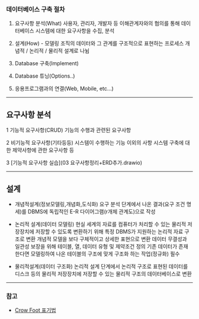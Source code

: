 ### 데이터베이스 구축 절차

1. 요구사항 분석(What)
	사용자, 관리자, 개발자 등 이해관계자와의 협의를 통해 데이터베이스 시스템에 대한 요구사항을 수집, 분석

2. 설계(How) - 모델링
	조직의 데이터와 그 관계를 구조적으로 표현하는 프로세스
	개념적 / 논리적 / 물리적 설계로 나뉨

3. Database 구축(Implement)

4. Database 튜닝(Options..)

5. 응용프로그램과의 연결(Web, Mobile, etc...)


----------------------------------------------
## 요구사항 분석

1 기능적 요구사항(CRUD)
기능의 수행과 관련된 요구사항

2 비기능적 요구사항(기타등등)
시스템이 수행하는 기능 이외의 사항
시스템 구축에 대한 제약사항에 관한 요구사항 등

3 [기능적 요구사항 실습](03 요구사항정리+ERD추가.drawio)

----------------------------------------------

## 설계

- 개념적설계(정보모델링,개념화,도식화)
요구 분석 단계에서 나온 결과(요구 조건 명세)를 DBMS에 독립적인 E-R 다이어그램(r개체 관계도)으로 작성

- 논리적 설계(데이터 모델링)
현실 세계의 자료를 컴퓨터가 처리할 수 있는 물리적 저장장치에 저장할 수 있도록 변환하기 위해 특정 DBMS가 지원하는 논리적 자료 구조로 변환
개념적 모델을 보다 구체적이고 상세한 표현으로 변환
데이터 무결성과 일관성 보장을 위해 테이블, 열, 데이터 유형 및 제약조건 정의
기존 데이터가 존재한다면 모델링하여 나온 테이블의 구조에 맞게 구조화 하는 작업(정규화) 필수

- 물리적설계(데이터 구조화)
논리적 설계 단계에서 논리적 구조로 표현된 데이터를 디스크 등의 물리적 저장장치에 저장할 수 있는 물리적 구조의 데이터베이스로 변환

----------------------------------------------

### 참고
* [Crow Foot 표기법](https://ppomelo.tistory.com/51)
